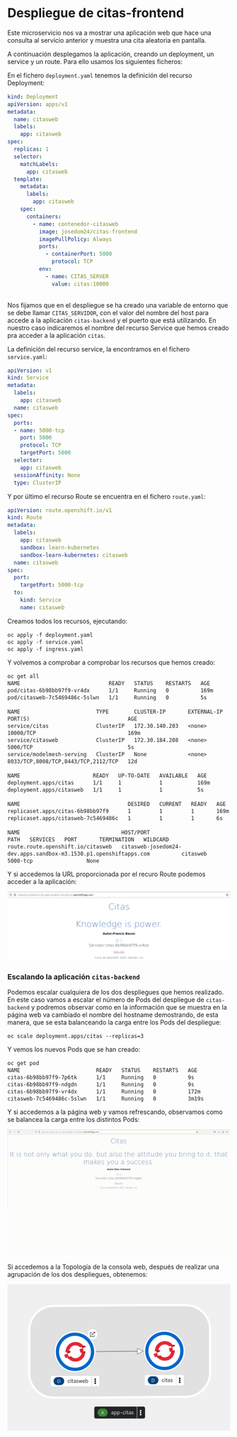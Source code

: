 # Despliegue de citas-frontend

Este microservicio nos va a mostrar una aplicación web que hace una consulta al servicio anterior y muestra una cita aleatoria en pantalla. 

A continuación desplegamos la aplicación, creando un deployment, un service y un route. Para ello usamos los siguientes ficheros:

En el fichero `deployment.yaml` tenemos la definición del recurso Deployment:

```yaml
kind: Deployment
apiVersion: apps/v1
metadata:
  name: citasweb
  labels:
    app: citasweb
spec:
  replicas: 1
  selector:
    matchLabels:
      app: citasweb
  template:
    metadata:
      labels:
        app: citasweb
    spec:
      containers:
        - name: contenedor-citasweb
          image: josedom24/citas-frontend
          imagePullPolicy: Always
          ports:
            - containerPort: 5000
              protocol: TCP
          env:
            - name: CITAS_SERVER
              value: citas:10000
            
```
Nos fijamos que en el despliegue se ha creado una variable de entorno que se debe llamar `CITAS_SERVIDOR`, con el valor del nombre del host para accede a la aplicación `citas-backend` y el puerto que está utilizando. En nuestro caso indicaremos el nombre del recurso Service que hemos creado pra acceder a la aplicación `citas`.

La definición del recurso service, la encontramos en el fichero `service.yaml`:

```yaml
apiVersion: v1
kind: Service
metadata:
  labels:
    app: citasweb
  name: citasweb
spec:
  ports:
  - name: 5000-tcp
    port: 5000
    protocol: TCP
    targetPort: 5000
  selector:
    app: citasweb
  sessionAffinity: None
  type: ClusterIP
```

Y por último el recurso Route se encuentra en el fichero `route.yaml`:

```yaml
apiVersion: route.openshift.io/v1
kind: Route
metadata:
  labels:
    app: citasweb
    sandbox: learn-kubernetes
    sandbox-learn-kubernetes: citasweb
  name: citasweb
spec:
  port:
    targetPort: 5000-tcp
  to:
    kind: Service
    name: citasweb
```

Creamos todos los recursos, ejecutando:

    oc apply -f deployment.yaml
    oc apply -f service.yaml
    oc apply -f ingress.yaml

Y volvemos a comprobar a comprobar los recursos que hemos creado:

    oc get all
    NAME                            READY   STATUS    RESTARTS   AGE
    pod/citas-6b98bb97f9-vr4dx      1/1     Running   0          169m
    pod/citasweb-7c5469486c-5slwn   1/1     Running   0          5s
    
    NAME                        TYPE        CLUSTER-IP       EXTERNAL-IP   PORT(S)                               AGE
    service/citas               ClusterIP   172.30.140.203   <none>        10000/TCP                             169m
    service/citasweb            ClusterIP   172.30.184.208   <none>        5000/TCP                              5s
    service/modelmesh-serving   ClusterIP   None             <none>        8033/TCP,8008/TCP,8443/TCP,2112/TCP   12d
    
    NAME                       READY   UP-TO-DATE   AVAILABLE   AGE
    deployment.apps/citas      1/1     1            1           169m
    deployment.apps/citasweb   1/1     1            1           5s
    
    NAME                                  DESIRED   CURRENT   READY   AGE
    replicaset.apps/citas-6b98bb97f9      1         1         1       169m
    replicaset.apps/citasweb-7c5469486c   1         1         1       6s
    
    NAME                                HOST/PORT                                                          PATH   SERVICES   PORT       TERMINATION   WILDCARD
    route.route.openshift.io/citasweb   citasweb-josedom24-dev.apps.sandbox-m3.1530.p1.openshiftapps.com          citasweb   5000-tcp                 None
    
Y si accedemos la URL proporcionada por el recuro Route podemos acceder a la aplicación:

![citas](img/citas2.png)

### Escalando la aplicación `citas-backend`

Podemos escalar cualquiera de los dos despliegues que hemos realizado. En este caso vamos a escalar el número de Pods del despliegue de `citas-backend` y podremos observar como en la información que se muestra en la página web va cambiado el nombre del hostname demostrando, de esta manera, que se esta balanceando la carga entre los Pods del despliegue:

    oc scale deployment.apps/citas --replicas=3

Y vemos los nuevos Pods que se han creado:

    oc get pod
    NAME                        READY   STATUS    RESTARTS   AGE
    citas-6b98bb97f9-7p6tk      1/1     Running   0          9s
    citas-6b98bb97f9-ndgdn      1/1     Running   0          9s
    citas-6b98bb97f9-vr4dx      1/1     Running   0          172m
    citasweb-7c5469486c-5slwn   1/1     Running   0          3m19s

Y si accedemos a la página web y vamos refrescando, observamos como se balancea la carga entre los distintos Pods:  

![citas](img/citas.gif)

Si accedemos a la Topología de la consola web, después de realizar una agrupación de los dos despliegues, obtenemos:

![citas](img/citas3.png)